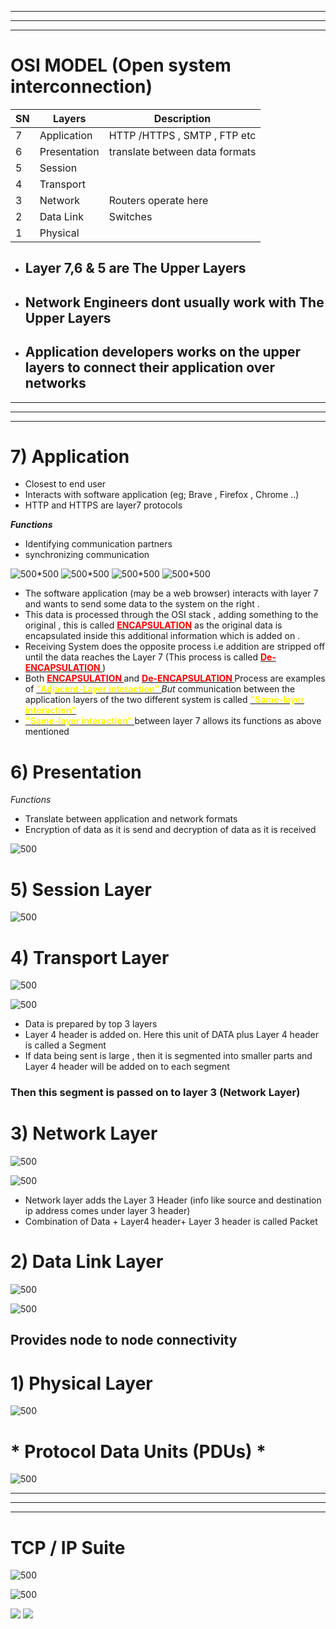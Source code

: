 
---
___
---
# OSI MODEL (Open system interconnection)


|SN| **Layers**      | Description |
|---| ----------- | ----------- |
|7| Application      | HTTP /HTTPS  , SMTP , FTP etc      |
|6| Presentation   |   translate between data formats|
|5| Session   |        |
|4| Transport   |         |
|3| Network   |  Routers operate here       |
|2| Data Link   |    Switches     |
|1| Physical   |         |


- ## Layer 7,6 & 5 are The Upper Layers 
- ## Network Engineers dont usually work with The Upper Layers
- ## Application developers works on the upper layers to connect their application over networks
---
---
---


# 7) Application

- Closest to end user
- Interacts with software application (eg; Brave , Firefox , Chrome ..)
- HTTP and HTTPS are layer7 protocols

__*Functions*__
- Identifying communication partners
- synchronizing communication


![500*500](images/Pasted%20image%2020230916191313.png)
![500*500](images/Pasted%20image%2020230916191947.png)
![500*500](images/Pasted%20image%2020230916192013.png)
![500*500](images/Pasted%20image%2020230916192031.png)


- The software application (may be a web browser) interacts with layer 7 and wants to send some data to the system on the right .
- This data is processed through the OSI stack , adding something to the original , this is called <u><b><font color='red'>ENCAPSULATION</font></b></u> as the original data is encapsulated inside this additional information which is added on . 
- Receiving System does the opposite process i.e addition are stripped off until the data reaches the Layer 7 (This process is called <u><b><font color='red'>De-ENCAPSULATION </font></b></u> )
- Both <u><b><font color='red'>ENCAPSULATION </font></b></u>and <u><b><font color='red'>De-ENCAPSULATION </font></b></u> Process are examples of <u><b><font color='yellow'>"Adjacent-Layer interaction" </font></b></u> _But_ communication between the application layers of the two different system is called <u><b><font color='yellow'>"Same-layer interaction" </font></b></u>
- <u><b><font color='yellow'>"Same-layer interaction" </font></b></u> between layer 7 allows its functions as above mentioned


# 6) Presentation
 
 _Functions_
 - Translate between application and network formats
- Encryption of data as it is send and decryption of data as it is received

![500](images/Pasted%20image%2020230916192431.png)


# 5) Session Layer

![500](images/Pasted%20image%2020230916192549.png)


# 4) Transport Layer

![500](images/Pasted%20image%2020230916193149.png)


![500](images/Pasted%20image%2020230916193750.png)
- Data is prepared by top 3 layers
- Layer 4 header is added on. Here this unit of DATA plus Layer 4 header is called a Segment
- If data being sent is large , then it is segmented into smaller parts and Layer 4 header will be added on to each segment

### Then this segment is passed on to layer 3 (Network Layer)


# 3) Network Layer

![500](images/Pasted%20image%2020230916194057.png)

![500](images/Pasted%20image%2020230917082536.png)
- Network layer adds the Layer 3 Header (info like source and destination ip address comes under layer 3 header) 
- Combination of Data + Layer4 header+ Layer 3 header is called Packet



# 2) Data Link Layer

![500](images/Pasted%20image%2020230917082653.png)

![500](images/Pasted%20image%2020230917082808.png)
## Provides node to node connectivity

# 1) Physical Layer


![500](images/Pasted%20image%2020230917082940.png)


# * Protocol Data Units (PDUs) *

![500](images/Pasted%20image%2020230917083236.png)



----
----
---


# TCP / IP Suite

![500](images/Pasted%20image%2020230917083434.png)

![500](images/Pasted%20image%2020230917083549.png)



![](images/Pasted%20image%2020230917093450.png)
![](images/Pasted%20image%2020230921200854.png)

